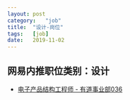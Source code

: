 ```yaml
---
layout:	post
category:	"job"
title:	"设计-岗位"
tags:	[job]
date:	2019-11-02
---
```

## 网易内推职位类别：设计
- [电子产品结构工程师 - 有道事业部036](http://mobile.bole.netease.com/bole/boleDetail?id=17220&employeeId=346f03c3cda5f04c&key=all)
